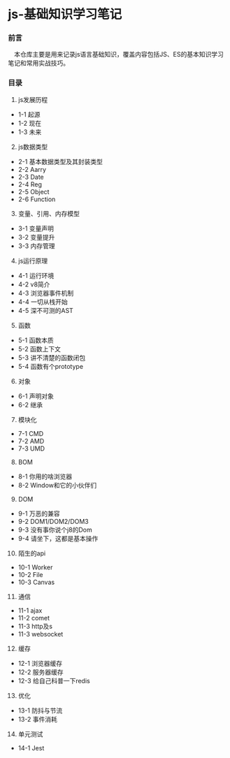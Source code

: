 # js-基础知识学习笔记

### 前言 ###

　本仓库主要是用来记录js语言基础知识，覆盖内容包括JS、ES的基本知识学习笔记和常用实战技巧。

### 目录 ###

1. js发展历程

 - 1-1 起源
 - 1-2 现在
 - 1-3 未来

2. js数据类型

 - 2-1 基本数据类型及其封装类型
 - 2-2 Aarry
 - 2-3 Date
 - 2-4 Reg
 - 2-5 Object
 - 2-6 Function

3. 变量、引用、内存模型

 - 3-1 变量声明
 - 3-2 变量提升
 - 3-3 内存管理

4. js运行原理

 - 4-1 运行环境
 - 4-2 v8简介
 - 4-3 浏览器事件机制
 - 4-4 一切从栈开始
 - 4-5 深不可测的AST
5. 函数

 - 5-1 函数本质
 - 5-2 函数上下文
 - 5-3 讲不清楚的函数闭包
 - 5-4 函数有个prototype

6. 对象

 - 6-1 声明对象
 - 6-2 继承

7. 模块化

 - 7-1 CMD
 - 7-2 AMD
 - 7-3 UMD
8. BOM

 - 8-1 你用的啥浏览器
 - 8-2 Window和它的小伙伴们
9. DOM

 - 9-1 万恶的兼容
 - 9-2 DOM1/DOM2/DOM3
 - 9-3 没有事你说个j8的Dom
 - 9-4 请坐下，这都是基本操作
10. 陌生的api

 - 10-1 Worker
 - 10-2 File
 - 10-3 Canvas
11. 通信

 - 11-1 ajax
 - 11-2 comet
 - 11-3 http及s
 - 11-3 websocket
12. 缓存

 - 12-1 浏览器缓存
 - 12-2 服务器缓存
 - 12-3 给自己科普一下redis
13. 优化

 - 13-1 防抖与节流
 - 13-2 事件消耗
14. 单元测试

 - 14-1 Jest
